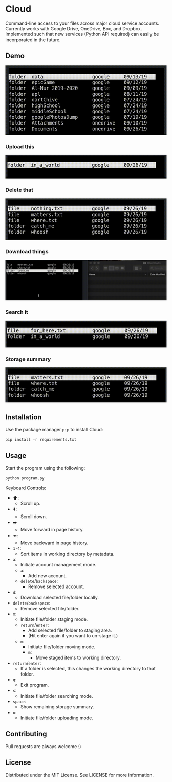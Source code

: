 # Cloud
Command-line access to your files across major cloud service accounts. Currently works with Google Drive, OneDrive, Box, and Dropbox. Implemented such that new services (Python API required) can easily be incorporated in the future.

## Demo
![demo](images/demo.gif)

### Upload this
![upload](images/upload.gif)

### Delete that
![delete](images/delete.gif)

### Download things
![download](images/download.gif)

### Search it
![search](images/search.gif)

### Storage summary
![summary](images/summary.gif)

## Installation

Use the package manager `pip` to install Cloud:

`pip install -r requirements.txt`

## Usage

Start the program using the following:

`python program.py`

Keyboard Controls:
- ⬆️:
  - Scroll up.
- ⬇️:
  - Scroll down.
- ➡️
  - Move forward in page history.
- ⬅️:
  - Move backward in page history.
- `1-4`:
  - Sort items in working directory by metadata.
- `a`:
  - Initiate account management mode.
  - `a`: 
    - Add new account.
  - `delete`/`backspace`:
    - Remove selected account.
- `d`:
  - Download selected file/folder locally.
- `delete`/`backspace`:
  - Remove selected file/folder.
- `m`:
  - Initiate file/folder staging mode.
  - `return`/`enter`:
    -  Add selected file/folder to staging area.
    -  (Hit enter again if you want to un-stage it.)
  - `m`:
    -  Initiate file/folder moving mode.
    -  `m`:
       -  Move staged items to working directory.
- `return`/`enter`:
  - If a folder is selected, this changes the working directory to that folder.
- `q`:
  - Exit program.
- `s`:
  - Initiate file/folder searching mode.
- `space`:
  - Show remaining storage summary.
- `u`:
  - Initiate file/folder uploading mode.

## Contributing 

Pull requests are always welcome :)

## License

Distributed under the MIT License. See LICENSE for more information.